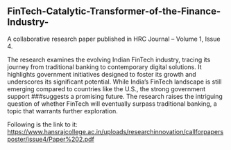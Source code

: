 ## FinTech-Catalytic-Transformer-of-the-Finance-Industry-
A collaborative research paper published in HRC Journal – Volume 1, Issue 4.

The research examines the evolving Indian FinTech industry, tracing its journey from traditional banking to contemporary digital solutions. It highlights government initiatives designed to foster its growth and underscores its significant potential. While India’s FinTech landscape is still emerging compared to countries like the U.S., the strong government support ###suggests a promising future. The research raises the intriguing question of whether FinTech will eventually surpass traditional banking, a topic that warrants further exploration.

Following is the link to it: https://www.hansrajcollege.ac.in/uploads/researchinnovation/callforpapersposter/issue4/Paper%202.pdf 
